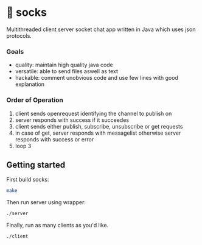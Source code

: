 # 🧦 socks
Multithreaded client server socket chat app written in Java which uses json protocols.

### Goals
- quality: maintain high quality java code
- versatile: able to send files aswell as text
- hackable: comment unobvious code and use few lines with good explanation

### Order of Operation
1. client sends openrequest identifying the channel to publish on
2. server responds with success if it succeedes
3. client sends either publish, subscribe, unsubscribe or get requests
4. in case of get, server responds with messagelist otherwise server responds with success or error
5. loop 3

## Getting started
First build socks:
```sh
make
```

Then run server using wrapper:
```sh
./server
```

Finally, run as many clients as you'd like.
```sh
./client
```
